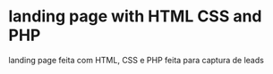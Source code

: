 # landing page with HTML CSS and PHP
 landing page feita com HTML, CSS e PHP feita para captura de leads 
